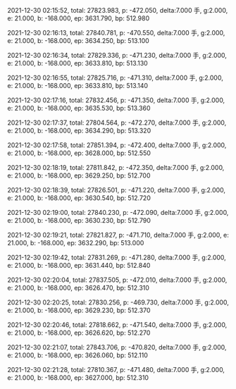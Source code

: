 2021-12-30 02:15:52, total: 27823.983, p: -472.050, delta:7.000 手, g:2.000, e: 21.000, b: -168.000, ep: 3631.790, bp: 512.980

2021-12-30 02:16:13, total: 27840.781, p: -470.550, delta:7.000 手, g:2.000, e: 21.000, b: -168.000, ep: 3634.250, bp: 513.100

2021-12-30 02:16:34, total: 27829.336, p: -471.230, delta:7.000 手, g:2.000, e: 21.000, b: -168.000, ep: 3633.810, bp: 513.130

2021-12-30 02:16:55, total: 27825.716, p: -471.310, delta:7.000 手, g:2.000, e: 21.000, b: -168.000, ep: 3633.810, bp: 513.140

2021-12-30 02:17:16, total: 27832.456, p: -471.350, delta:7.000 手, g:2.000, e: 21.000, b: -168.000, ep: 3635.530, bp: 513.360

2021-12-30 02:17:37, total: 27804.564, p: -472.270, delta:7.000 手, g:2.000, e: 21.000, b: -168.000, ep: 3634.290, bp: 513.320

2021-12-30 02:17:58, total: 27851.394, p: -472.400, delta:7.000 手, g:2.000, e: 21.000, b: -168.000, ep: 3628.000, bp: 512.550

2021-12-30 02:18:19, total: 27811.842, p: -472.350, delta:7.000 手, g:2.000, e: 21.000, b: -168.000, ep: 3629.250, bp: 512.700

2021-12-30 02:18:39, total: 27826.501, p: -471.220, delta:7.000 手, g:2.000, e: 21.000, b: -168.000, ep: 3630.540, bp: 512.720

2021-12-30 02:19:00, total: 27840.230, p: -472.090, delta:7.000 手, g:2.000, e: 21.000, b: -168.000, ep: 3630.230, bp: 512.790

2021-12-30 02:19:21, total: 27821.827, p: -471.710, delta:7.000 手, g:2.000, e: 21.000, b: -168.000, ep: 3632.290, bp: 513.000

2021-12-30 02:19:42, total: 27831.269, p: -471.280, delta:7.000 手, g:2.000, e: 21.000, b: -168.000, ep: 3631.440, bp: 512.840

2021-12-30 02:20:04, total: 27837.505, p: -472.010, delta:7.000 手, g:2.000, e: 21.000, b: -168.000, ep: 3626.470, bp: 512.310

2021-12-30 02:20:25, total: 27830.256, p: -469.730, delta:7.000 手, g:2.000, e: 21.000, b: -168.000, ep: 3629.230, bp: 512.370

2021-12-30 02:20:46, total: 27818.662, p: -471.540, delta:7.000 手, g:2.000, e: 21.000, b: -168.000, ep: 3626.620, bp: 512.270

2021-12-30 02:21:07, total: 27843.706, p: -470.820, delta:7.000 手, g:2.000, e: 21.000, b: -168.000, ep: 3626.060, bp: 512.110

2021-12-30 02:21:28, total: 27810.367, p: -471.480, delta:7.000 手, g:2.000, e: 21.000, b: -168.000, ep: 3627.000, bp: 512.310